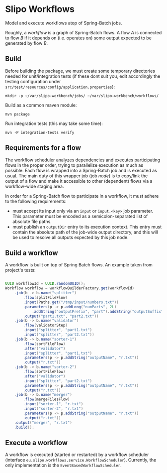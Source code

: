 # Slipo Workflows

Model and execute workflows atop of Spring-Batch jobs.

Roughly, a *workflow* is a graph of Spring-Batch flows. A flow *A* is connected to flow *B* if it depends on (i.e. operates on) some output expected to be generated by flow *B*.  

## Build

Before building the package, we must create some temporary directories needed for unit/integration tests (if these dont suit you, edit accordingly the testing configuration under `src/test/resources/config/application.properties`):

    mkdir -p ~/var/slipo-workbench/jobs/ ~/var/slipo-workbench/workflows/

Build as a common maven module:

    mvn package

Run integration tests (this may take some time):

    mvn -P integration-tests verify

## Requirements for a flow

The workflow scheduler analyzes dependencies and executes participating flows in the proper order, trying to parallelize execution as much as possible. Each flow is wrapped into a Spring-Batch job and is executed as usual. The main duty of this wrapper job (job *node*) is to copy/link the output of a flow and make it accessible to other (dependent) flows via a workflow-wide staging area.

In order for a Spring-Batch flow to participate in a workflow, it must adhere to the following requirements:

  * must accept its input only via an `input` or `input.<key>` job parameter. This parameter must be encoded as a semicolon-separated list of absolute file paths.
  * must publish an `outputDir` entry to its execution context. This entry must contain the absolute path of the job-wide output directory, and this will be used to resolve all outputs expected by this job node.      

## Build a workflow

A workflow is built on top of Spring Batch flows. An example taken from project's tests:

```java

UUID workflowId = UUID.randomUUID();
Workflow workflow = workflowBuilderFactory.get(workflowId)
    .job(b -> b.name("splitter")
        .flow(splitFileFlow)
        .input(Paths.get("/tmp/input/numbers.txt"))
        .parameters(p -> p.addLong("numParts", 2L)
            .addString("outputPrefix", "part").addString("outputSuffix", ".txt"))
        .output("part1.txt", "part2.txt"))
    .job(b -> b.name("validator")
        .flow(validatorStep)
        .input("splitter", "part1.txt")
        .input("splitter", "part2.txt"))
    .job(b -> b.name("sorter-1")
        .flow(sortFileFlow)
        .after("validator")
        .input("splitter", "part1.txt")
        .parameters(p -> p.addString("outputName", "r.txt"))
        .output("r.txt"))
    .job(b -> b.name("sorter-2")
        .flow(sortFileFlow)
        .after("validator")
        .input("splitter", "part2.txt")
        .parameters(p -> p.addString("outputName", "r.txt"))
        .output("r.txt"))
    .job(b -> b.name("merger")
        .flow(mergeFilesFlow)
        .input("sorter-1", "r.txt")
        .input("sorter-2", "r.txt")
        .parameters(p -> p.addString("outputName", "r.txt"))
        .output("r.txt"))
    .output("merger", "r.txt")
    .build();

```

## Execute a workflow

A workflow is executed (started or restarted) by a workflow scheduler (interface `eu.slipo.workflows.service.WorkflowScheduler`). Currently, the only implementation is the
`EventBasedWorkflowScheduler`.


